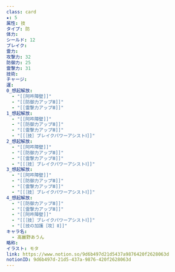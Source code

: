 ```yaml
---
class: card
★: 5
属性: 技
タイプ: 防
体力: 
シールド: 12
ブレイク: 
霊力: 
攻撃力: 32
防御力: 25
霊撃力: 31
技術: 
チャージ: 
運: 
0_想起解放:
  - "[[阿吽障壁]]"
  - "[[防御力アップⅢ]]"
  - "[[霊撃力アップⅢ]]"
1_想起解放:
  - "[[阿吽障壁]]"
  - "[[防御力アップⅢ]]"
  - "[[霊撃力アップⅢ]]"
  - "[[［技］ブレイクパワーアシストⅠ]]"
2_想起解放:
  - "[[阿吽障壁]]"
  - "[[防御力アップⅢ]]"
  - "[[霊撃力アップⅢ]]"
  - "[[［技］ブレイクパワーアシストⅠ]]"
3_想起解放:
  - "[[阿吽障壁]]"
  - "[[防御力アップⅢ]]"
  - "[[霊撃力アップⅢ]]"
  - "[[［技］ブレイクパワーアシストⅠ]]"
4_想起解放:
  - "[[防御力アップⅢ]]"
  - "[[霊撃力アップⅢ]]"
  - "[[阿吽障壁]]"
  - "[[［技］ブレイクパワーアシストⅠ]]"
  - "[[技の加護［攻］Ⅱ]]"
キャラ名:
  - 高麗野あうん
略称: 
イラスト: モタ
link: https://www.notion.so/9d6b497d21d5437a9876420f2628063d
notionID: 9d6b497d-21d5-437a-9876-420f2628063d
---
```

